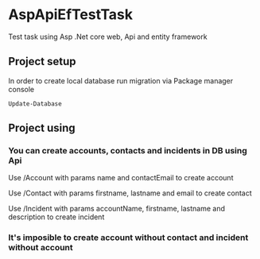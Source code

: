 # AspApiEfTestTask
Test task using Asp .Net core web, Api and entity framework

## Project setup
In order to create local database run migration via Package manager console
```
Update-Database
```  
## Project using
### You can create accounts, contacts and incidents in DB using Api

Use /Account with params name and contactEmail to create account

Use /Contact with params firstname, lastname and email to create contact

Use /Incident with params accountName, firstname, lastname and description to create incident

### It's imposible to create account without contact and incident without account

